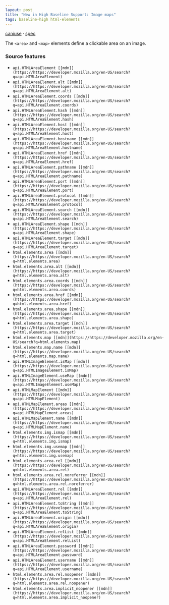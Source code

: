 ```yaml
---
layout: post
title: "New in High Baseline Support: Image maps"
tags: baseline-high html-elements
---
```


[caniuse](https://caniuse.com/?search=image-maps) · [spec](https://html.spec.whatwg.org/multipage/image-maps.html)

The `<area>` and `<map>` elements define a clickable area on an image.

### Source features

- ``api.HTMLAreaElement [[mdn]](https://https://developer.mozilla.org/en-US/search?q=api.HTMLAreaElement)``
- ``api.HTMLAreaElement.alt [[mdn]](https://https://developer.mozilla.org/en-US/search?q=api.HTMLAreaElement.alt)``
- ``api.HTMLAreaElement.coords [[mdn]](https://https://developer.mozilla.org/en-US/search?q=api.HTMLAreaElement.coords)``
- ``api.HTMLAreaElement.hash [[mdn]](https://https://developer.mozilla.org/en-US/search?q=api.HTMLAreaElement.hash)``
- ``api.HTMLAreaElement.host [[mdn]](https://https://developer.mozilla.org/en-US/search?q=api.HTMLAreaElement.host)``
- ``api.HTMLAreaElement.hostname [[mdn]](https://https://developer.mozilla.org/en-US/search?q=api.HTMLAreaElement.hostname)``
- ``api.HTMLAreaElement.href [[mdn]](https://https://developer.mozilla.org/en-US/search?q=api.HTMLAreaElement.href)``
- ``api.HTMLAreaElement.pathname [[mdn]](https://https://developer.mozilla.org/en-US/search?q=api.HTMLAreaElement.pathname)``
- ``api.HTMLAreaElement.port [[mdn]](https://https://developer.mozilla.org/en-US/search?q=api.HTMLAreaElement.port)``
- ``api.HTMLAreaElement.protocol [[mdn]](https://https://developer.mozilla.org/en-US/search?q=api.HTMLAreaElement.protocol)``
- ``api.HTMLAreaElement.search [[mdn]](https://https://developer.mozilla.org/en-US/search?q=api.HTMLAreaElement.search)``
- ``api.HTMLAreaElement.shape [[mdn]](https://https://developer.mozilla.org/en-US/search?q=api.HTMLAreaElement.shape)``
- ``api.HTMLAreaElement.target [[mdn]](https://https://developer.mozilla.org/en-US/search?q=api.HTMLAreaElement.target)``
- ``html.elements.area [[mdn]](https://https://developer.mozilla.org/en-US/search?q=html.elements.area)``
- ``html.elements.area.alt [[mdn]](https://https://developer.mozilla.org/en-US/search?q=html.elements.area.alt)``
- ``html.elements.area.coords [[mdn]](https://https://developer.mozilla.org/en-US/search?q=html.elements.area.coords)``
- ``html.elements.area.href [[mdn]](https://https://developer.mozilla.org/en-US/search?q=html.elements.area.href)``
- ``html.elements.area.shape [[mdn]](https://https://developer.mozilla.org/en-US/search?q=html.elements.area.shape)``
- ``html.elements.area.target [[mdn]](https://https://developer.mozilla.org/en-US/search?q=html.elements.area.target)``
- ``html.elements.map [[mdn]](https://https://developer.mozilla.org/en-US/search?q=html.elements.map)``
- ``html.elements.map.name [[mdn]](https://https://developer.mozilla.org/en-US/search?q=html.elements.map.name)``
- ``api.HTMLImageElement.isMap [[mdn]](https://https://developer.mozilla.org/en-US/search?q=api.HTMLImageElement.isMap)``
- ``api.HTMLImageElement.useMap [[mdn]](https://https://developer.mozilla.org/en-US/search?q=api.HTMLImageElement.useMap)``
- ``api.HTMLMapElement [[mdn]](https://https://developer.mozilla.org/en-US/search?q=api.HTMLMapElement)``
- ``api.HTMLMapElement.areas [[mdn]](https://https://developer.mozilla.org/en-US/search?q=api.HTMLMapElement.areas)``
- ``api.HTMLMapElement.name [[mdn]](https://https://developer.mozilla.org/en-US/search?q=api.HTMLMapElement.name)``
- ``html.elements.img.ismap [[mdn]](https://https://developer.mozilla.org/en-US/search?q=html.elements.img.ismap)``
- ``html.elements.img.usemap [[mdn]](https://https://developer.mozilla.org/en-US/search?q=html.elements.img.usemap)``
- ``html.elements.area.rel [[mdn]](https://https://developer.mozilla.org/en-US/search?q=html.elements.area.rel)``
- ``html.elements.area.rel.noreferrer [[mdn]](https://https://developer.mozilla.org/en-US/search?q=html.elements.area.rel.noreferrer)``
- ``api.HTMLAreaElement.rel [[mdn]](https://https://developer.mozilla.org/en-US/search?q=api.HTMLAreaElement.rel)``
- ``api.HTMLAreaElement.toString [[mdn]](https://https://developer.mozilla.org/en-US/search?q=api.HTMLAreaElement.toString)``
- ``api.HTMLAreaElement.origin [[mdn]](https://https://developer.mozilla.org/en-US/search?q=api.HTMLAreaElement.origin)``
- ``api.HTMLAreaElement.relList [[mdn]](https://https://developer.mozilla.org/en-US/search?q=api.HTMLAreaElement.relList)``
- ``api.HTMLAreaElement.password [[mdn]](https://https://developer.mozilla.org/en-US/search?q=api.HTMLAreaElement.password)``
- ``api.HTMLAreaElement.username [[mdn]](https://https://developer.mozilla.org/en-US/search?q=api.HTMLAreaElement.username)``
- ``html.elements.area.rel.noopener [[mdn]](https://https://developer.mozilla.org/en-US/search?q=html.elements.area.rel.noopener)``
- ``html.elements.area.implicit_noopener [[mdn]](https://https://developer.mozilla.org/en-US/search?q=html.elements.area.implicit_noopener)``
